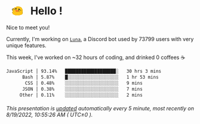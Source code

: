 <h1>   <img src="./spoinky.gif" style="vertical-align:middle;" width="30px">   Hello ! </h1>

Nice to meet you!

Currently, I'm working on <a href='https://github.com/Asgarrrr/Luna'>`Luna`</a>, a Discord bot used by 73799 users with very unique features.

This week, I've worked on ~32 hours of coding, and drinked 0 coffees ☕

```
JavaScript │ 93.14%   ███████████████████░   30 hrs 3 mins
      Bash │ 5.87%    █░░░░░░░░░░░░░░░░░░░   1 hr 53 mins
       CSS │ 0.48%    ░░░░░░░░░░░░░░░░░░░░   9 mins
      JSON │ 0.38%    ░░░░░░░░░░░░░░░░░░░░   7 mins
     Other │ 0.11%    ░░░░░░░░░░░░░░░░░░░░   2 mins
```

###### This presentation is [updated](https://github.com/Asgarrrr) automatically every 5 minute, most recently on 8/19/2022, 10:55:26 AM ( UTC±0 ).